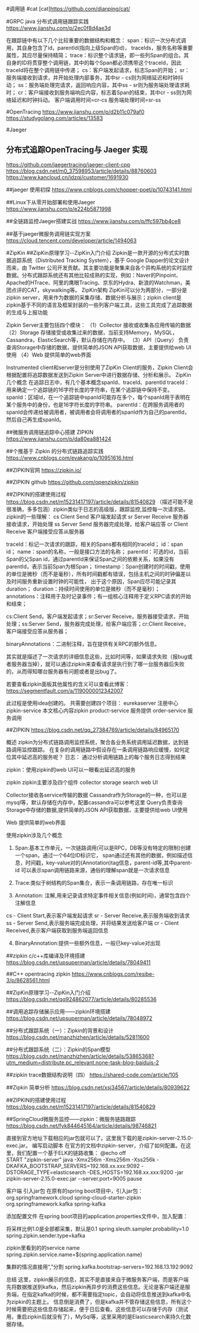 #调用链
#cat
[cat]https://github.com/dianping/cat/

#GRPC java 分布式调用链跟踪实践
https://www.jianshu.com/p/2ec0f8d4ae3d

在跟踪链中有以下几个比较重要的数据结构和概念：
span：标识一次分布式调用，其自身包含了id，parentId(指向上级Span的id)， traceIds，服务名称等重要属性，其应尽量保持精简；
trace：标识整个请求链，即一些列Span的组合。其自身的ID将贯穿整个调用链，其中的每个Span都必须携带这个traceId，因此traceId将在整个调用链中传递；
cs：客户端发起请求，标志Span的开始；
sr：服务端接收到请求，并开始处理内部事务，其中sr - cs则为网络延迟和时钟抖动；
ss：服务端处理完请求，返回响应内容，其中ss - sr则为服务端处理请求耗时；
cr：客户端接收到服务端响应内容，标志着Span的结束，其中cr - ss则为网络延迟和时钟抖动。
客户端调用时间=cr-cs
服务端处理时间=sr-ss

#OpenTracing
https://www.jianshu.com/p/d2b11c079af0
https://studygolang.com/articles/13583

#Jaeger
## 分布式追踪OpenTracing与 Jaeger 实现  
https://github.com/jaegertracing/jaeger-client-cpp
https://blog.csdn.net/m0_37598953/article/details/88760603
https://www.kancloud.cn/idzqj/customer/1691930

##jaeger 使用初探
https://www.cnblogs.com/chopper-poet/p/10743141.html

##Linux下从零开始部署和使用Jaeger
https://www.jianshu.com/p/e224b5871998

##全链路监控Jaeger搭建实战
https://www.jianshu.com/p/ffc597bb4ce8

##基于jaeger微服务调用链实现方案
https://cloud.tencent.com/developer/article/1494063

#ZipKin
##ZipKin原理学习--ZipKin入门介绍
Zipkin是一款开源的分布式实时数据追踪系统（Distributed Tracking System），基于 Google Dapper的论文设计而来，由 Twitter 公司开发贡献。其主要功能是聚集来自各个异构系统的实时监控数据。分布式跟踪系统还有其他比较成熟的实现，例如：Naver的Pinpoint、Apache的HTrace、阿里的鹰眼Tracing、京东的Hydra、新浪的Watchman，美团点评的CAT，skywalking等。
ZipKin架构
    ZipKin可以分为两部分，一部分是zipkin server，用来作为数据的采集存储、数据分析与展示；zipkin client是zipkin基于不同的语言及框架封装的一些列客户端工具，这些工具完成了追踪数据的生成与上报功能

Zipkin Server主要包括四个模块：
（1）Collector 接收或收集各应用传输的数据
（2）Storage 存储接受或收集过来的数据，当前支持Memory，MySQL，Cassandra，ElasticSearch等，默认存储在内存中。
（3）API（Query） 负责查询Storage中存储的数据，提供简单的JSON API获取数据，主要提供给web UI使用
（4）Web 提供简单的web界面
 
 Instrumented client和server是分别使用了ZipKin Client的服务，Zipkin Client会根据配置将追踪数据发送到Zipkin  Server中进行数据存储、分析和展示。
ZipKin几个概念
    在追踪日志中，有几个基本概念spanId、traceId、parentId
    traceId：用来确定一个追踪链的16字符长度的字符串，在某个追踪链中保持不变。
    spanId：区域Id，在一个追踪链中spanId可能存在多个，每个spanId用于表明在某个服务中的身份，也是16字符长度的字符串。
    parentId：在跨服务调用者的spanId会传递给被调用者，被调用者会将调用者的spanId作为自己的parentId，然后自己再生成spanId。


##微服务调用链追踪中心搭建  ZIPKIN
https://www.jianshu.com/p/da80ea881424

##个推基于 Zipkin 的分布式链路追踪实践 
https://www.cnblogs.com/evakang/p/10951616.html

##ZIPKIN官网
https://zipkin.io/

##ZIPKIN github
https://github.com/openzipkin/zipkin

##ZIPKIN的搭建使用过程
https://blog.csdn.net/m15231417197/article/details/81540829
（描述可能不是很准确，多多包涵）zipkin类似于日志的高级版，跟踪监控,监控每一次请求链。
zipkin的一些理解：
cs   Client Send 客户端发起请求
sr   Server Receive 服务器接收请求，开始处理
ss   Server Send 服务器完成处理，给客户端应答
cr   Client Receive 客户端接受应答从服务器

traceId：标记一次请求的跟踪，相关的Spans都有相同的traceId；
id：span id；
name：span的名称，一般是接口方法的名称；
parentId：可选的id，当前Span的父Span id，通过parentId来保证Span之间的依赖关系，如果没有parentId，表示当前Span为根Span；
timestamp：Span创建时的时间戳，使用的单位是微秒（而不是毫秒），所有时间戳都有错误，包括主机之间的时钟偏差以及时间服务重新设置时钟的可能性，
出于这个原因，Span应尽可能记录其duration；
duration：持续时间使用的单位是微秒（而不是毫秒）；
annotations：注释用于及时记录事件；有一组核心注释用于定义RPC请求的开始和结束；

cs:Client Send，客户端发起请求；sr:Server Receive，服务器接受请求，开始处理；ss:Server Send，服务器完成处理，给客户端应答；cr:Client Receive，客户端接受应答从服务器；

binaryAnnotations：二进制注释，旨在提供有关RPC的额外信息。

其实就是描述了一次请求的详细信息这些，比如时间等，如果请求失败（报bug或者服务器当掉），就可以通过zipkin来查看请求是执行到了哪一台服务器后失败的，从而得知哪台服务器有问题或者是出bug了。

若要查看zipkin面板其他属性的含义可以查看此博客：
https://segmentfault.com/a/1190000012342007

此过程是使用idea创建的。
共需要创建四个项目：
eurekaserver      注册中心
zipkin-service     本文核心内容zipkin
product-service   服务提供
order-service       服务调用

##ZIPKIN
https://blog.csdn.net/qq_27384769/article/details/84965170

概述
zipkin为分布式链路调用监控系统，聚合各业务系统调用延迟数据，达到链路调用监控跟踪。
在复杂的调用链路中假设存在一条调用链路响应缓慢，如何定位其中延迟高的服务呢？
日志： 通过分析调用链路上的每个服务日志得到结果

zipkin：使用zipkin的web UI可以一眼看出延迟高的服务

zipkin
zipkin主要涉及四个组件 collector storage search web UI

Collector接收各service传输的数据
Cassandra作为Storage的一种，也可以是mysql等，默认存储在内存中，配置cassandra可以参考这里
Query负责查询Storage中存储的数据,提供简单的JSON API获取数据，主要提供给web UI使用

Web 提供简单的web界面

使用zipkin涉及几个概念

1. Span:基本工作单元，一次链路调用(可以是RPC，DB等没有特定的限制)创建一个span，通过一个64位ID标识它， 
span通过还有其他的数据，例如描述信息，时间戳，key-value对的(Annotation)tag信息，parent-id等,其中parent-id 
可以表示span调用链路来源，通俗的理解span就是一次请求信息

2. Trace:类似于树结构的Span集合，表示一条调用链路，存在唯一标识

3. Annotation: 注解,用来记录请求特定事件相关信息(例如时间)，通常包含四个注解信息

cs - Client Start,表示客户端发起请求
sr - Server Receive,表示服务端收到请求
ss - Server Send,表示服务端完成处理，并将结果发送给客户端
cr - Client Received,表示客户端获取到服务端返回信息

4. BinaryAnnotation:提供一些额外信息，一般已key-value对出现

##zipkin c/c++库编译及环境搭建
https://blog.csdn.net/upsuperman/article/details/78049411

##C++ opentracing zipkin 
https://www.cnblogs.com/resibe-3/p/8628561.html

##ZipKin原理学习--ZipKin入门介绍
https://blog.csdn.net/qq924862077/article/details/80285536

##调用追踪存储展示应用——zipkin环境搭建
https://blog.csdn.net/upsuperman/article/details/78048972

##分布式跟踪系统（一）：Zipkin的背景和设计
https://blog.csdn.net/manzhizhen/article/details/52811600

##分布式跟踪系统（二）：Zipkin的Span模型
https://blog.csdn.net/manzhizhen/article/details/53865368?utm_medium=distribute.pc_relevant.none-task-blog-baidujs-2

##zipkin trace数据结构说明（四） 
https://shared-code.com/article/105

##Zipkin 简单分析
https://blog.csdn.net/xsj34567/article/details/80939622

##ZIPKIN的搭建使用过程
https://blog.csdn.net/m15231417197/article/details/81540829

##SpringCloud微服务监控——zipkin：微服务链路跟踪
https://blog.csdn.net/fyk844645164/article/details/98746821

直接到官方地址下载相应的jar包就可以了。这里我下载的是zipkin-server-2.15.0-exec.jar。
编写启动脚本
在官方的文档中zipkin-server，介绍了如何配置。在这里，我们配置一个基于ELK的链路收集：
@echo off  
START "zipkin-server" java -Xmx256m -Xms256m -Xss256k -DKAFKA_BOOTSTRAP_SERVERS=192.168.xx.xxx:9092 -DSTORAGE_TYPE=elasticsearch -DES_HOSTS=192.168.xx.xxx:9200 -jar zipkin-server-2.15.0-exec.jar --server.port=9005
pause

客户端
引入jar包
在原有的spring boot项目中，引入jar包：
<dependency>
    <groupId>org.springframework.cloud</groupId>
    <artifactId>spring-cloud-starter-zipkin</artifactId>
</dependency>
<dependency>
    <groupId>org.springframework.kafka</groupId>
    <artifactId>spring-kafka</artifactId>
</dependency>

添加配置文件
在spring boot项目的application.properties文件中，加入配置：

将采样比例1.0是全部都采集，默认是0.1
spring.sleuth.sampler.probability=1.0
spring.zipkin.sender.type=kafka

zipkin里看到的的service name
spring.zipkin.service.name=${spring.application.name}

集群的情况直接用“,”分割
spring.kafka.bootstrap-servers=192.168.13.192:9092

总结
这里，zipkin展示的信息，其实不是直接来自于微服务客户端，而是客户端先将数据推送到kafka，然后zipkin再异步的消费这些信息。无论是客户端还是服务端，在指定kafka的时候，都不需要指定topic，会自动将信息推送到kafka中名为zipkin的主题上。
信息倒是消费了，但是kafka并不管存储这些信息，所有这个时候需要把这些信息存储起来，便于日后查看。这些信息可以存储于内存（测试用，重启zipkin后就没有了），MySql等，这里采用的是Elasticsearch来持久化数据存储。

